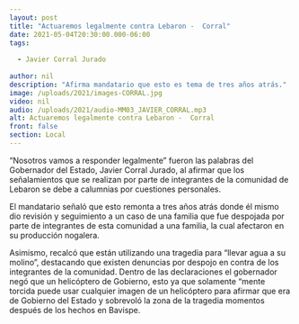 ```yaml
---
layout: post
title: "Actuaremos legalmente contra Lebaron -  Corral"
date: 2021-05-04T20:30:00.000-06:00
tags:
  
  - Javier Corral Jurado
  
author: nil
description: "Afirma mandatario que esto es tema de tres años atrás."
image: /uploads/2021/images-CORRAL.jpg
video: nil
audio: /uploads/2021/audio-MM03_JAVIER_CORRAL.mp3
alt: Actuaremos legalmente contra Lebaron -  Corral
front: false
section: Local
---
```


“Nosotros vamos a responder legalmente” fueron las palabras del Gobernador del Estado, Javier Corral Jurado, al afirmar que los señalamientos que se realizan por parte de integrantes de la comunidad de Lebaron se debe a calumnias por cuestiones personales.

El mandatario señaló que esto remonta a tres años atrás donde él mismo dio revisión y seguimiento a un caso de una familia que fue despojada por parte de integrantes de esta comunidad a una familia, la cual afectaron en su producción nogalera. 

Asimismo, recalcó que están utilizando una tragedia para “llevar agua a su molino”, destacando que existen denuncias por despojo en contra de los integrantes de la comunidad. Dentro de las declaraciones el gobernador negó que un helicóptero de Gobierno, esto ya que solamente “mente torcida puede usar cualquier imagen de un helicóptero para afirmar que era de Gobierno del Estado y sobrevoló la zona de la tragedia momentos después de los hechos en Bavispe.
